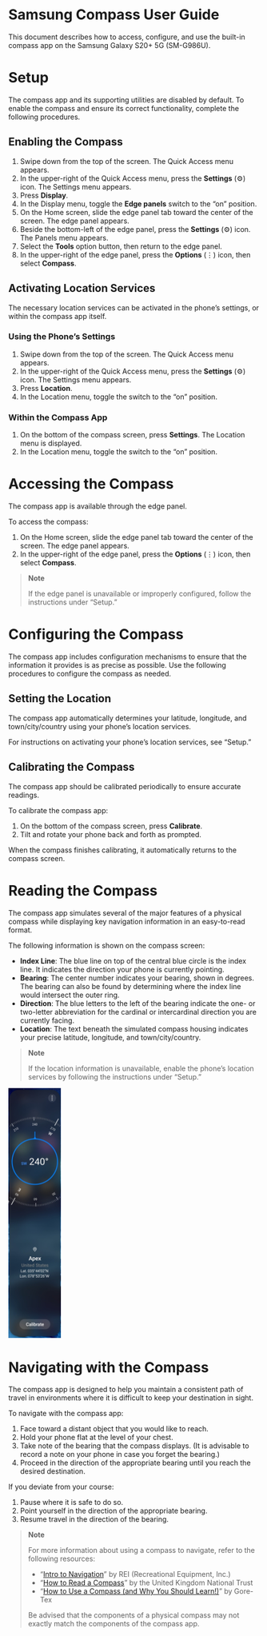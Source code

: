 # Samsung Compass User Guide

This document describes how to access, configure, and use the built-in compass app on the Samsung Galaxy S20+ 5G (SM-G986U).


# Setup

The compass app and its supporting utilities are disabled by default. To enable the compass and ensure its correct functionality, complete the following procedures.


## Enabling the Compass

1. Swipe down from the top of the screen. The Quick Access menu appears.
2. In the upper-right of the Quick Access menu, press the **Settings** (⚙) icon. The Settings menu appears.
3. Press **Display**.
4. In the Display menu, toggle the **Edge panels** switch to the “on” position.
5. On the Home screen, slide the edge panel tab toward the center of the screen. The edge panel appears.
6. Beside the bottom-left of the edge panel, press the **Settings** (⚙) icon. The Panels menu appears.
7. Select the **Tools** option button, then return to the edge panel.
8. In the upper-right of the edge panel, press the **Options** (⋮) icon, then select **Compass**.


## Activating Location Services

The necessary location services can be activated in the phone’s settings, or within the compass app itself.


### Using the Phone’s Settings

1. Swipe down from the top of the screen. The Quick Access menu appears.
2. In the upper-right of the Quick Access menu, press the **Settings** (⚙) icon. The Settings menu appears.
3. Press **Location**.
4. In the Location menu, toggle the switch to the “on” position.


### Within the Compass App

1. On the bottom of the compass screen, press **Settings**. The Location menu is displayed.
2. In the Location menu, toggle the switch to the “on” position.


# Accessing the Compass

The compass app is available through the edge panel.

To access the compass:

1. On the Home screen, slide the edge panel tab toward the center of the screen. The edge panel appears.
2. In the upper-right of the edge panel, press the **Options** (⋮) icon, then select **Compass**.

> **Note**
> 
> If the edge panel is unavailable or improperly configured, follow the instructions under “Setup.”


# Configuring the Compass

The compass app includes configuration mechanisms to ensure that the information it provides is as precise as possible. Use the following procedures to configure the compass as needed.


## Setting the Location

The compass app automatically determines your latitude, longitude, and town/city/country using your phone’s location services.

For instructions on activating your phone’s location services, see “Setup.”


## Calibrating the Compass

The compass app should be calibrated periodically to ensure accurate readings.

To calibrate the compass app:

1. On the bottom of the compass screen, press **Calibrate**.
2. Tilt and rotate your phone back and forth as prompted.

When the compass finishes calibrating, it automatically returns to the compass screen.


# Reading the Compass

The compass app simulates several of the major features of a physical compass while displaying key navigation information in an easy-to-read format.

The following information is shown on the compass screen:

* **Index Line**: The blue line on top of the central blue circle is the index line. It indicates the direction your phone is currently pointing.
* **Bearing**: The center number indicates your bearing, shown in degrees. The bearing can also be found by determining where the index line would intersect the outer ring.
* **Direction**: The blue letters to the left of the bearing indicate the one- or two-letter abbreviation for the cardinal or intercardinal direction you are currently facing.
* **Location**: The text beneath the simulated compass housing indicates your precise latitude, longitude, and town/city/country.

> **Note**
> 
> If the location information is unavailable, enable the phone’s location services by following the instructions under “Setup.”

<img src="/images/samsung_compass.jpg" width="105" height="500">

# Navigating with the Compass

The compass app is designed to help you maintain a consistent path of travel in environments where it is difficult to keep your destination in sight.

To navigate with the compass app:

1. Face toward a distant object that you would like to reach.
2. Hold your phone flat at the level of your chest.
3. Take note of the bearing that the compass displays. (It is advisable to record a note on your phone in case you forget the bearing.)
4. Proceed in the direction of the appropriate bearing until you reach the desired destination.

If you deviate from your course:

1. Pause where it is safe to do so.
2. Point yourself in the direction of the appropriate bearing.
3. Resume travel in the direction of the bearing.

> **Note**
> 
> For more information about using a compass to navigate, refer to the following resources:
> * “<a href="https://www.rei.com/learn/series/intro-to-navigation">Intro to Navigation</a>” by REI (Recreational Equipment, Inc.)
> * “<a href="https://www.nationaltrust.org.uk/features/how-to-read-a-compass">How to Read a Compass</a>” by the United Kingdom National Trust
> * “<a href="https://www.gore-tex.com/blog/how-to-use-a-compass">How to Use a Compass (and Why You Should Learn!)</a>” by Gore-Tex
> 
> Be advised that the components of a physical compass may not exactly match the components of the compass app.
